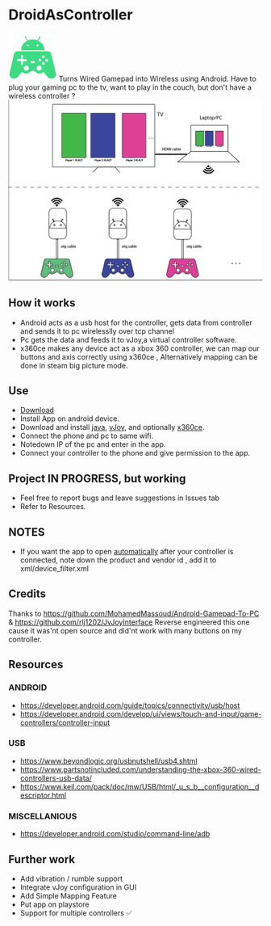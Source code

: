 # DroidAsController
![logo](./infographics/main_ico.png)
Turns Wired Gamepad into Wireless using Android.
Have to plug your gaming pc to the tv, want to play in the couch, but don't have a wireless controller ?
![infographic](./infographics/main.jpg)
## How it works
* Android acts as a usb host for the controller, gets data from controller and sends it to pc wirelesslly over tcp channel
* Pc gets the data and feeds it to vJoy,a virtual controller software.
* x360ce makes any device act as a xbox 360 controller, we can map our buttons and axis correctly using x360ce , Alternatively mapping can be done in steam big picture mode.

## Use 
* [Download](https://github.com/PsychedelicOrange/DroidAsController/releases)
* Install App on android device. 
* Download and install [java](https://www.oracle.com/in/java/technologies/downloads/#jdk19-windows), [vJoy](https://github.com/shauleiz/vJoy), and optionally [x360ce](https://github.com/x360ce/x360ce).
* Connect the phone and pc to same wifi.
* Notedown IP of the pc and enter in the app.
* Connect your controller to the phone and give permission to the app. 

## Project IN PROGRESS, but working
* Feel free to report bugs and leave suggestions in Issues tab
* Refer to Resources.

## NOTES
* If you want the app to open [automatically](https://developer.android.com/guide/topics/connectivity/usb/host#using-intents) after your controller is connected, note down the product and vendor id , add it to xml/device_filter.xml
## Credits
Thanks to https://github.com/MohamedMassoud/Android-Gamepad-To-PC
& https://github.com/rlj1202/JvJoyInterface
Reverse engineered this one cause it was'nt open source and did'nt work with many buttons on my controller.
## Resources
### ANDROID
* https://developer.android.com/guide/topics/connectivity/usb/host
* https://developer.android.com/develop/ui/views/touch-and-input/game-controllers/controller-input
### USB
* https://www.beyondlogic.org/usbnutshell/usb4.shtml
* https://www.partsnotincluded.com/understanding-the-xbox-360-wired-controllers-usb-data/
* https://www.keil.com/pack/doc/mw/USB/html/_u_s_b__configuration__descriptor.html
### MISCELLANIOUS
* https://developer.android.com/studio/command-line/adb

## Further work
* Add vibration / rumble support
* Integrate vJoy configuration in GUI
* Add Simple Mapping Feature
* Put app on playstore
* Support for multiple controllers ✅
